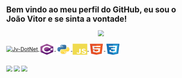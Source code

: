 ## Bem vindo ao meu perfil do GitHub, eu sou o João Vitor e se sinta a vontade!
<div align="center">
  <a href="https://github.com/Joaojv007">
  <img height="180em" src="https://github-readme-stats.vercel.app/api?username=Joaojv007&show_icons=true&theme=tokyonight&include_all_commits=true&count_private=true"/>
</div>
<div style="display: inline_block"><br> 
  <img align="center" alt="Jv-DotNet" height="30" width="40"  src="https://cdn.jsdelivr.net/gh/devicons/devicon/icons/dot-net/dot-net-plain-wordmark.svg" />
  <img align="center" alt="Jv-Csharp" height="30" width="40" src="https://raw.githubusercontent.com/devicons/devicon/master/icons/csharp/csharp-original.svg">
  <img align="center" alt="Jv-Python" height="30" width="40" src="https://raw.githubusercontent.com/devicons/devicon/master/icons/python/python-original.svg">
  <img align="center" alt="Jv-Js" height="30" width="40" src="https://raw.githubusercontent.com/devicons/devicon/master/icons/javascript/javascript-plain.svg">
  <img align="center" alt="Jv-HTML" height="30" width="40" src="https://raw.githubusercontent.com/devicons/devicon/master/icons/html5/html5-original.svg">
  <img align="center" alt="Jv-CSS" height="30" width="40" src="https://raw.githubusercontent.com/devicons/devicon/master/icons/css3/css3-original.svg">
</div>
  
  ##
 
<div> 
  <a href = "mailto:victor.flop@gmail.com"><img src="https://img.shields.io/badge/-Gmail-%23333?style=for-the-badge&logo=gmail&logoColor=white" target="_blank"></a>
  <a href="https://www.linkedin.com/in/jo%C3%A3o-vitor-fermiano-pinto-b140761aa/" target="_blank"><img src="https://img.shields.io/badge/-LinkedIn-%230077B5?style=for-the-badge&logo=linkedin&logoColor=white" target="_blank"></a> 
    <a href="https://instagram.com/juaovitorjv" target="_blank"><img src="https://img.shields.io/badge/-Instagram-%23E4405F?style=for-the-badge&logo=instagram&logoColor=white" target="_blank"></a>
</div>
